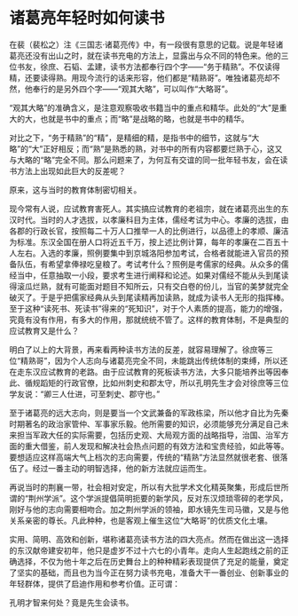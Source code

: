 # 诸葛亮年轻时如何读书

在裴（裴松之）注《三国志·诸葛亮传》中，有一段很有意思的记载。说是年轻诸葛亮还没有出山之时，就在读书充电的方法上，显露出与众不同的特色来。他的三位书友，徐庶、石韬、孟建，读书方法都奉行四个字——“务于精熟”。不仅读得精，还要读得熟。用现今流行的话来形容，他们都是“精熟哥”。唯独诸葛亮却不然，他奉行的是另外四个字——“观其大略”，可以叫作“大略哥”。 

“观其大略”的准确含义，是注意观察吸收书籍当中的重点和精华。此处的“大”是重大的大，也就是书中的重点；而“略”是战略的略，也就是书中的精华。 

对比之下，“务于精熟”的“精”，是精细的精，是指书中的细节，这就与“大略”的“大”正好相反；而“熟”是熟悉的熟，对书中的所有内容都要烂熟于心，这又与大略的“略”完全不同。那么问题来了，为何互有交谊的同一批年轻书友，会在读书方法上出现如此巨大的反差呢？ 

原来，这与当时的教育体制密切相关。 

现今常有人说，应试教育害死人。其实搞应试教育的老祖宗，就在诸葛亮出生的东汉时代。当时的人才选拔，以孝廉科目为主体，儒经考试为中心。孝廉的选拔，由各郡的行政长官，按照每二十万人口推举一人的比例进行，以品德上的孝顺、廉洁为标准。东汉全国在册人口将近五千万，按上述比例计算，每年的孝廉在二百五十人左右。入选的孝廉，照例要集中到京城洛阳参加考试，合格者就能进入官员的预备队伍，有希望拿俸禄吃皇粮了。考试考什么？照例是考儒家的经典。从众多的儒经当中，任意抽取一小段，要求考生进行阐释和论述。如果对儒经不能从头到尾读得滚瓜烂熟，就有可能面对题目不知所云，只有交白卷的份儿，当官的美梦就完全破灭了。于是乎把儒家经典从头到尾读精再加读熟，就成为读书人无形的指挥棒。至于这种“读死书、死读书”得来的“死知识”，对于个人素质的提高，能力的增强，究竟有没有作用，有多大的作用，那就统统不管了。这样的教育体制，不是典型的应试教育又是什么？ 

明白了以上的大背景，再来看两种读书方法的反差，就容易理解了。徐庶等三位“精熟哥”，因为个人志向与诸葛亮完全不同，未能跳出传统体制的束缚，所以还在走东汉应试教育的老路。由于应试教育的死板读书方法，大多只能培养出等因奉此、循规蹈矩的行政官僚，比如州刺史和郡太守，所以孔明先生才会对徐庶等三位学友说：“卿三人仕进，可至刺史、郡守也。” 

至于诸葛亮的远大志向，则是要当一个文武兼备的军政栋梁，所以他才自比为先秦时期著名的政治家管仲、军事家乐毅。他所需要的知识，必须能够充分满足自己未来担当军政大任的实际需要，包括历史观、大局观方面的战略指导，治国、治军方面的重大借鉴，前人发现和解决社会热点问题的有效方法和宝贵经验，如此等等。要想适应这样高端大气上档次的志向需要，传统的“精熟”方法显然就很老套、很落伍了。经过一番主动的明智选择，他的新方法就应运而生。 

再说当时的荆襄一带，社会相对安定，所以有大批学术文化精英聚集，形成后世所谓的“荆州学派”。这个学派提倡简明扼要的新学风，反对东汉烦琐零碎的老学风，刚好与他的志向需要相吻合。加之荆州学派的领袖，即水镜先生司马徽，又是与他关系亲密的尊长。凡此种种，也是客观上催生这位“大略哥”的优质文化土壤。 

实用、简明、高效和创新，堪称诸葛亮读书方法的四大亮点。然而在做出这一选择的东汉献帝建安初年，他只是虚岁不过十六七的小青年。走向人生起跑线之前的正确选择，不仅为他十年之后在历史舞台上的种种精彩表现提供了充足的能量，奠定了坚实的基础，而且也为当今正在努力读书充电，准备大干一番创业、创新事业的年轻群体，提供了启迪作用和参考价值。正可谓： 

孔明才智来何处？竟是先生会读书。